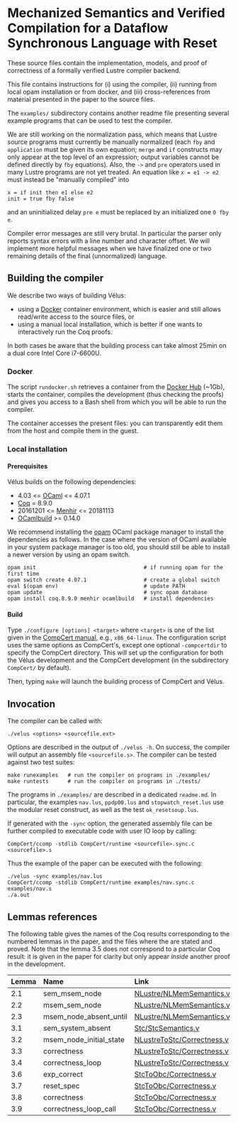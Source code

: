 # Mechanized Semantics and Verified Compilation for a Dataflow Synchronous Language with Reset

These source files contain the implementation, models, and proof of
correctness of a formally verified Lustre compiler backend.

This file contains instructions for (i) using the compiler, (ii) running
from local opam installation or from docker, and (iii) cross-references from
material presented in the paper to the source files.

The `examples/` subdirectory contains another readme file presenting several
example programs that can be used to test the compiler.

We are still working on the normalization pass, which means that Lustre
source programs must currently be manually normalized (each `fby` and
`application` must be given its own equation; `merge` and `if` constructs
may only appear at the top level of an expression; output variables cannot
be defined directly by `fby` equations). Also, the `->` and `pre` operators
used in many Lustre programs are not yet treated. An equation like
`x = e1 -> e2` must instead be "manually compiled" into
```
x = if init then e1 else e2
init = true fby false
```

and an uninitialized delay `pre e` must be replaced by an initialized one
`0 fby e`.

Compiler error messages are still very brutal. In particular the parser only
reports syntax errors with a line number and character offset. We will
implement more helpful messages when we have finalized one or two remaining
details of the final (unnormalized) language.


## Building the compiler

We describe two ways of building Vélus:
* using a [Docker] container environment, which is easier and still allows
  read/write access to the source files, or
* using a manual local installation, which is better if one wants to
  interactively run the Coq proofs.

In both cases be aware that the building process can take almost 25min on a dual
core Intel Core i7-6600U.

### Docker

The script `rundocker.sh` retrieves a container from the [Docker Hub] (~1Gb),
starts the container, compiles the development (thus checking the proofs) and
gives you access to a Bash shell from which you will be able to run the
compiler.

The container accesses the present files: you can transparently edit them
from the host and compile them in the guest.

### Local installation

#### Prerequisites

Vélus builds on the following dependencies:

* 4.03 <= [OCaml] <= 4.07.1
* [Coq] = 8.9.0
* 20161201 <= [Menhir] <= 20181113
* [OCamlbuild] >= 0.14.0

We recommend installing the [opam] OCaml package manager to install the
dependencies as follows.
In the case where the version of OCaml available in your system package manager
is too old, you should still be able to install a newer version by using an opam
switch.
```
opam init                                  # if running opam for the first time
opam switch create 4.07.1                  # create a global switch
eval $(opam env)                           # update PATH
opam update                                # sync opam database
opam install coq.8.9.0 menhir ocamlbuild   # install dependencies
```

#### Build

Type `./configure [options] <target>` where `<target>` is one of the list given
in the [CompCert manual](http://compcert.inria.fr/man/manual002.html#sec21),
e.g., `x86_64-linux`.
The configuration script uses the same options as CompCert's, except one
optional `-compcertdir` to specify the CompCert directory.
This will set up the configuration for both the Vélus development and the
CompCert development (in the subdirectory `CompCert/` by default).

Then, typing `make` will launch the building process of CompCert and Vélus.


## Invocation

The compiler can be called with:

`./velus <options> <sourcefile.ext>`

Options are described in the output of `./velus -h`.
On success, the compiler will output an assembly file `<sourcefile.s>`.
The compiler can be tested against two test suites:
```
make runexamples   # run the compiler on programs in ./examples/
make runtests      # run the compiler on programs in ./tests/
```
The programs in `./examples/` are described in a dedicated `readme.md`.
In particular, the examples `nav.lus`, `ppdp00.lus` and `stopwatch_reset.lus`
use the modular reset construct, as well as the test `ok_resetsoup.lus`.

If generated with the `-sync` option, the generated assembly file can be further
compiled to executable code with user IO loop by calling:

`CompCert/ccomp -stdlib CompCert/runtime <sourcefile>.sync.c <sourcefile>.s`

Thus the example of the paper can be executed with the following:
```
./velus -sync examples/nav.lus
CompCert/ccomp -stdlib CompCert/runtime examples/nav.sync.c examples/nav.s
./a.out
```

## Lemmas references

The following table gives the names of the Coq results corresponding to the
numbered lemmas in the paper, and the files where the are stated and proved.
Note that the lemma 3.5 does not correspond to a particular Coq result: it is
given in the paper for clarity but only appear _inside_ another proof in the
development.

| Lemma   | Name                    | Link                                                         |
| :------ | :-----------------------| :----------------------------------------------------------- |
| 2.1     | sem_msem_node           | [NLustre/NLMemSemantics.v](src/NLustre/NLMemSemantics.v)     |
| 2.2     | msem_sem_node           | [NLustre/NLMemSemantics.v](src/NLustre/NLMemSemantics.v)     |
| 2.3     | msem_node_absent_until  | [NLustre/NLMemSemantics.v](src/NLustre/NLMemSemantics.v)     |
| 3.1     | sem_system_absent       | [Stc/StcSemantics.v](src/Stc/StcSemantics.v)             |
| 3.2     | msem_node_initial_state | [NLustreToStc/Correctness.v](src/NLustreToStc/Correctness.v) |
| 3.3     | correctness             | [NLustreToStc/Correctness.v](src/NLustreToStc/Correctness.v) |
| 3.4     | correctness_loop        | [NLustreToStc/Correctness.v](src/NLustreToStc/Correctness.v) |
| 3.6     | exp_correct             | [StcToObc/Correctness.v](src/StcToObc/Correctness.v)         |
| 3.7     | reset_spec              | [StcToObc/Correctness.v](src/StcToObc/Correctness.v)         |
| 3.8     | correctness             | [StcToObc/Correctness.v](src/StcToObc/Correctness.v)         |
| 3.9     | correctness_loop_call   | [StcToObc/Correctness.v](src/StcToObc/Correctness.v)         |


[Ocaml]: http://ocaml.org/
[Coq]: https://coq.inria.fr/
[opam]: https://opam.ocaml.org/
[Menhir]: http://gallium.inria.fr/~fpottier/menhir/
[OCamlbuild]: https://github.com/ocaml/ocamlbuild/
[Docker]: https://www.docker.com/
[Docker Hub]: https://hub.docker.com/
